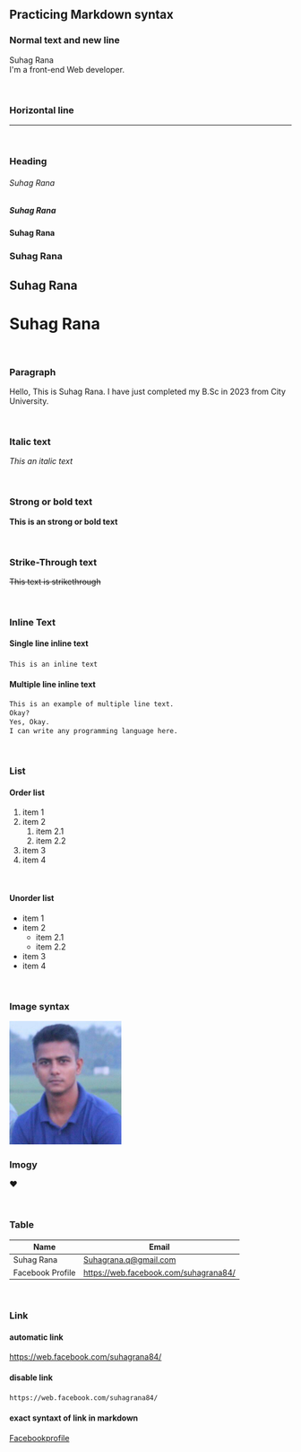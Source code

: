 <!--Practicing Markdown-->
## Practicing Markdown syntax

### Normal text and new line
Suhag Rana  
I'm a front-end Web developer.

<br/>

### Horizontal line
---

<br/>

### Heading
###### Suhag Rana  
##### Suhag Rana  
#### Suhag Rana  
### Suhag Rana  
## Suhag Rana  
# Suhag Rana    

<br/>

### Paragraph
<p>Hello, This is Suhag Rana. I have just completed my B.Sc in 2023 from City University. </p>  

<br/>

### Italic text
_This an italic text_  

<br/>

### Strong or bold text
__This is an strong or bold text__  

<br/>

### Strike-Through text
~~This text is strikethrough~~  

<br/>

### Inline Text
#### Single line inline text
`This is an inline text`  

#### Multiple line inline text
```
This is an example of multiple line text.
Okay?
Yes, Okay.
I can write any programming language here.
```  
<br/>

### List
#### Order list
1. item 1  
2. item 2  
    1. item 2.1  
    2. item 2.2  
3. item 3
4. item 4  

<br/>

#### Unorder list
- item 1
- item 2
    - item 2.1
    - item 2.2
- item 3
- item 4

<br/>

### Image syntax
<!--
    ![profile](./images/me.jpg)
-->
<img src='./images/me.jpg' width='200px' title='profile image'/>

<br/>

### Imogy

❤️

<br/>

### Table

| Name | Email |
| ----- | ----- |
| Suhag Rana | Suhagrana.q@gmail.com |
|Facebook Profile | https://web.facebook.com/suhagrana84/ |

<br/>

### Link
#### automatic link
https://web.facebook.com/suhagrana84/  

#### disable link  
`https://web.facebook.com/suhagrana84/`  

#### exact syntaxt of link in markdown
[Facebookprofile][Facebook] 

<!--All Link is here-->
[Facebook]: https://web.facebook.com/suhagrana84/